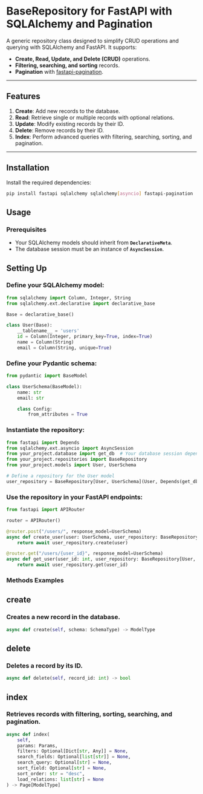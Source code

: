 # BaseRepository for FastAPI with SQLAlchemy and Pagination

A generic repository class designed to simplify CRUD operations and querying with SQLAlchemy and FastAPI. It supports:

- **Create, Read, Update, and Delete (CRUD)** operations.
- **Filtering, searching, and sorting** records.
- **Pagination** with [fastapi-pagination](https://fastapi-pagination.timonweb.com/).

---

## Features

1. **Create**: Add new records to the database.
2. **Read**: Retrieve single or multiple records with optional relations.
3. **Update**: Modify existing records by their ID.
4. **Delete**: Remove records by their ID.
5. **Index**: Perform advanced queries with filtering, searching, sorting, and pagination.

---

## Installation

Install the required dependencies:

```bash
pip install fastapi sqlalchemy sqlalchemy[asyncio] fastapi-pagination
```
## Usage

### Prerequisites

- Your SQLAlchemy models should inherit from **`DeclarativeMeta`**.
- The database session must be an instance of **`AsyncSession`**.

## Setting Up
### Define your SQLAlchemy model:
```python
from sqlalchemy import Column, Integer, String
from sqlalchemy.ext.declarative import declarative_base

Base = declarative_base()

class User(Base):
    __tablename__ = 'users'
    id = Column(Integer, primary_key=True, index=True)
    name = Column(String)
    email = Column(String, unique=True)
```

### Define your Pydantic schema:

```python
from pydantic import BaseModel

class UserSchema(BaseModel):
    name: str
    email: str

    class Config:
        from_attributes = True
```
 
### Instantiate the repository:

```python
from fastapi import Depends
from sqlalchemy.ext.asyncio import AsyncSession
from your_project.database import get_db  # Your database session dependency
from your_project.repositories import BaseRepository
from your_project.models import User, UserSchema

# Define a repository for the User model
user_repository = BaseRepository[User, UserSchema](User, Depends(get_db))
```

### Use the repository in your FastAPI endpoints:

```python
from fastapi import APIRouter

router = APIRouter()

@router.post("/users/", response_model=UserSchema)
async def create_user(user: UserSchema, user_repository: BaseRepository[User, UserSchema] = Depends(user_repository)):
    return await user_repository.create(user)

@router.get("/users/{user_id}", response_model=UserSchema)
async def get_user(user_id: int, user_repository: BaseRepository[User, UserSchema] = Depends(user_repository)):
    return await user_repository.get(user_id)

```

### Methods Examples

## create
### Creates a new record in the database.
```python 
async def create(self, schema: SchemaType) -> ModelType
```
## delete
### Deletes a record by its ID.
```python
async def delete(self, record_id: int) -> bool
```
## index
### Retrieves records with filtering, sorting, searching, and pagination.

``` python
async def index(
    self,
    params: Params,
    filters: Optional[Dict[str, Any]] = None,
    search_fields: Optional[list[str]] = None,
    search_query: Optional[str] = None,
    sort_field: Optional[str] = None,
    sort_order: str = "desc",
    load_relations: list[str] = None
) -> Page[ModelType]
```






